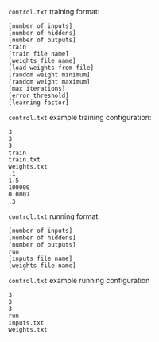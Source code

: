 <!-- This file contains data for `control.txt`. It is NOT called by `main.cpp`. -->



`control.txt` training format:
```
[number of inputs]
[number of hiddens]
[number of outputs]
train
[train file name]
[weights file name]
[load weights from file]
[random weight minimum]
[random weight maximum]
[max iterations]
[error threshold]
[learning factor]
```

`control.txt` example training configuration:
```
3
3
3
train
train.txt
weights.txt
.1
1.5
100000
0.0007
.3
```

`control.txt` running format:
```
[number of inputs]
[number of hiddens]
[number of outputs]
run
[inputs file name]
[weights file name]
```

`control.txt` example running configuration
```
3
3
3
run
inputs.txt
weights.txt
```